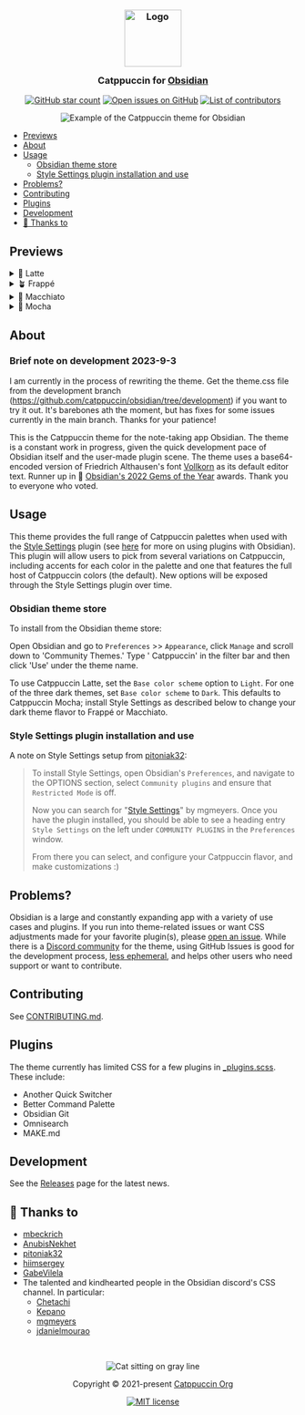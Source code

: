 <h3 align="center">
	<img src="https://raw.githubusercontent.com/catppuccin/catppuccin/main/assets/logos/exports/1544x1544_circle.png" width="100" alt="Logo"/><br/>
	<img src="https://raw.githubusercontent.com/catppuccin/catppuccin/main/assets/misc/transparent.png" height="30" width="0px" alt=""/>
	Catppuccin for <a href="https://obsidian.md">Obsidian</a>
	<img src="https://raw.githubusercontent.com/catppuccin/catppuccin/main/assets/misc/transparent.png" height="30" width="0px" alt=""/>
</h3>

<p align="center">
    <a href="https://github.com/catppuccin/obsidian/stargazers"><img src="https://img.shields.io/github/stars/catppuccin/obsidian?colorA=363a4f&colorB=b7bdf8&style=for-the-badge" alt="GitHub star count"></a>
    <a href="https://github.com/catppuccin/obsidian/issues"><img src="https://img.shields.io/github/issues/catppuccin/obsidian?colorA=363a4f&colorB=f5a97f&style=for-the-badge" alt="Open issues on GitHub"></a>
    <a href="https://github.com/catppuccin/obsidian/contributors"><img src="https://img.shields.io/github/contributors/catppuccin/obsidian?colorA=363a4f&colorB=a6da95&style=for-the-badge" alt="List of contributors"></a>
</p>

<p align="center">
  <img src="https://raw.githubusercontent.com/catppuccin/obsidian/main/assets/screenshot-hq.png" alt="Example of the Catppuccin theme for Obsidian"/>
</p>

+ [Previews](#previews)
+ [About](#about)
+ [Usage](#usage)
    + [Obsidian theme store](#obsidian-theme-store)
    + [Style Settings plugin installation and use](#style-settings-plugin-installation-and-use)
+ [Problems?](#problems)
+ [Contributing](#contributing)
+ [Plugins](#plugins)
+ [Development](#development)
+ [💝 Thanks to](#-thanks-to)

## Previews

<details>
<summary>🌻 Latte</summary>
<img src="https://raw.githubusercontent.com/catppuccin/obsidian/main/assets/raw-flavor-screenshots/latte.webp" alt="Preview of Latte theme"/>
</details>
<details>
<summary>🪴 Frappé</summary>
<img src="https://raw.githubusercontent.com/catppuccin/obsidian/main/assets/raw-flavor-screenshots/frappe.webp" alt="Preview of Frappé theme"/>
</details>
<details>
<summary>🌺 Macchiato</summary>
<img src="https://raw.githubusercontent.com/catppuccin/obsidian/main/assets/raw-flavor-screenshots/macchiato.webp" alt="Preview of Macchiato theme"/>
</details>
<details>
<summary>🌿 Mocha</summary>
<img src="https://raw.githubusercontent.com/catppuccin/obsidian/main/assets/raw-flavor-screenshots/mocha.webp" alt="Preview of Mocha theme"/>
</details>

## About

### Brief note on development 2023-9-3

I am currently in the process of rewriting the theme. Get the theme.css file from the development branch (https://github.com/catppuccin/obsidian/tree/development) if you want to try it out. It's barebones ath the moment, but has fixes for some issues currently in the main branch. Thanks for your patience! 

This is the Catppuccin theme for the note-taking app Obsidian.
The theme is a constant work in progress, given the quick
development pace of Obsidian itself and the user-made plugin
scene. The theme uses a base64-encoded version of Friedrich Althausen's font [Vollkorn](http://vollkorn-typeface.com) as its default editor text.
Runner up in 🎉 [Obsidian's 2022 Gems of the Year](https://forum.obsidian.md/t/gems-of-the-year-2022-winners/54903)
awards. Thank you to everyone who voted.

## Usage

This theme provides the full range of Catppuccin palettes when
used with the
[Style Settings](https://github.com/mgmeyers/obsidian-style-settings#obsidian-style-settings-plugin)
plugin
(see [here](https://help.obsidian.md/Extending+Obsidian/Community+plugins)
for more on using plugins with Obsidian).
This plugin will allow users to pick from several variations on
Catppuccin, including accents for each color in the palette and
one that features the full host of Catppuccin colors (the
default). New options will be exposed through the Style Settings
plugin over time.

### Obsidian theme store

To install from the Obsidian theme store:

Open Obsidian and go to `Preferences` >> `Appearance`,
click `Manage` and scroll down to 'Community Themes.' Type '
Catppuccin' in the filter bar and then click 'Use' under the
theme name.

To use Catppuccin Latte, set the `Base color scheme` option to `Light`.
For one of the three dark themes, set `Base color scheme` to `Dark`.
This defaults to Catppuccin Mocha; install Style Settings as described below to change your dark theme flavor to Frappé or Macchiato.

### Style Settings plugin installation and use

A note on Style Settings setup from [pitoniak32](https://github.com/pitoniak32):

> To install Style Settings, open Obsidian's `Preferences`, and navigate to the
> OPTIONS section, select `Community plugins` and ensure that `Restricted Mode` is
> off.
>
> Now you can search
> for "[Style Settings](https://github.com/mgmeyers/obsidian-style-settings#obsidian-style-settings-plugin)"
> by mgmeyers.
> Once you have the plugin installed, you should be able to see a heading
> entry `Style Settings` on the left under `COMMUNITY PLUGINS` in
> the `Preferences` window.
>
> From there you can select, and configure your Catppuccin flavor, and make
> customizations :)

## Problems?

Obsidian is a large and constantly expanding app with a variety
of use cases and plugins. If you run into theme-related issues or
want CSS adjustments made for your favorite plugin(s),
please [open an issue](https://github.com/catppuccin/obsidian/issues).
While there is
a [Discord community](https://discord.com/channels/907385605422448742/1027435548165558303)
for the theme, using GitHub Issues is good for the development
process, [less ephemeral](https://karl-voit.at/2020/10/23/avoid-web-forums/),
and helps other users who need support or want to contribute.

## Contributing

See [CONTRIBUTING.md](CONTRIBUTING.md).

## Plugins

The theme currently has limited CSS for a few plugins
in [_plugins.scss](https://github.com/catppuccin/obsidian/blob/main/scss/vendors/_plugins.scss).
These include:

+ Another Quick Switcher
+ Better Command Palette
+ Obsidian Git
+ Omnisearch
+ MAKE.md

## Development

See
the [Releases](https://github.com/catppuccin/obsidian/releases)
page for the latest news.

## 💝 Thanks to

+ [mbeckrich](https://github.com/mbeckrich)
+ [AnubisNekhet](https://github.com/anubisnekhet)
+ [pitoniak32](https://github.com/pitoniak32)
+ [hiimsergey](https://github.com/hiimsergey)
+ [GabeVilela](https://github.com/GabeVilela)
+ The talented and kindhearted people in the Obsidian discord's
  CSS channel. In particular:
    + [Chetachi](https://github.com/chetachiezikeuzor/Yin-and-Yang-Theme/)
    + [Kepano](https://github.com/kepano/obsidian-minimal)
    + [mgmeyers](https://github.com/mgmeyers/obsidian-california-coast-theme)
    + [jdanielmourao](https://github.com/jdanielmourao/obsidian-sanctum)

&nbsp;

<p align="center"><img src="https://raw.githubusercontent.com/catppuccin/catppuccin/main/assets/footers/gray0_ctp_on_line.svg?sanitize=true" alt="Cat sitting on gray line"/></p>
<p align="center">Copyright &copy; 2021-present <a href="https://github.com/catppuccin" target="_blank">Catppuccin Org</a>
<p align="center"><a href="https://github.com/catppuccin/catppuccin/blob/main/LICENSE"><img src="https://img.shields.io/static/v1.svg?style=for-the-badge&label=License&message=MIT&logoColor=d9e0ee&colorA=363a4f&colorB=b7bdf8" alt="MIT license"/></a></p>

